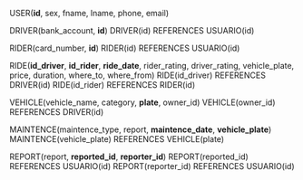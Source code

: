 USER(**id**, sex, fname, lname, phone, email)

DRIVER(bank_account, **id**)
DRIVER(id) REFERENCES USUARIO(id)

RIDER(card_number, **id**)
RIDER(id) REFERENCES USUARIO(id)

RIDE(**id_driver**, **id_rider**, **ride_date**, rider_rating, driver_rating, vehicle_plate, price, duration, where_to, where_from)
RIDE(id_driver) REFERENCES DRIVER(id)
RIDE(id_rider) REFERENCES RIDER(id)

VEHICLE(vehicle_name, category, **plate**, owner_id)
VEHICLE(owner_id) REFERENCES DRIVER(id)

MAINTENCE(maintence_type, report, **maintence_date**, **vehicle_plate**)
MAINTENCE(vehicle_plate) REFERENCES VEHICLE(plate)

REPORT(report, **reported_id**, **reporter_id**)
REPORT(reported_id) REFERENCES USUARIO(id)
REPORT(reporter_id) REFERENCES USUARIO(id)
